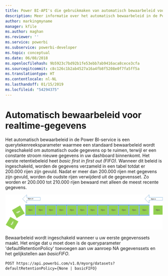 ```yaml
---
title: Power BI-API's die gebruikmaken van automatisch bewaarbeleid voor realtime-gegevens
description: Meer informatie over het automatisch bewaarbeleid in de Power BI-service
author: markingmyname
manager: kfile
ms.author: maghan
ms.reviewer: ''
ms.service: powerbi
ms.subservice: powerbi-developer
ms.topic: conceptual
ms.date: 06/08/2018
ms.openlocfilehash: 9b5923c7bd92b1fe53ebb7ab9416aca8cece3cfa
ms.sourcegitcommit: c8c126c1b2ab4527a16a4fb8f5208e0f7fa5ff5a
ms.translationtype: HT
ms.contentlocale: nl-NL
ms.lasthandoff: 01/15/2019
ms.locfileid: "54294375"
---
```

# <a name="automatic-retention-policy-for-real-time-data"></a>Automatisch bewaarbeleid voor realtime-gegevens

Het automatisch bewaarbeleid in de Power BI-service is een querytekenreeksparameter waarmee een standaard bewaarbeleid wordt ingeschakeld om automatisch oude gegevens op te ruimen, terwijl er een constante stroom nieuwe gegevens in uw dashboard binnenkomt. Het eerste retentiebeleid heet *basic first in first out (FIFO)*. Wanneer dit beleid is ingeschakeld, worden de gegevens verzameld in een tabel totdat er 200.000 rijen zijn gevuld. Nadat er meer dan 200.000 rijen met gegevens zijn gevuld, worden de oudste rijen verwijderd uit de gegevensset. Zo worden er 200.000 tot 210.000 rijen bewaard met alleen de meest recente gegevens.  
  
<center>

![bewaarbeleid](media/api-Automatic-retention-policy-for-real-time-data/retention-policy.png) 

</center>

Bewaarbeleid wordt ingeschakeld wanneer u uw eerste gegevenssets maakt. Het enige dat u moet doen is de queryparameter 'defaultRetentionPolicy' toevoegen aan uw aanroep NA gegevenssets en het gelijkstellen aan *basicFIFO*.  
  
    POST https://api.powerbi.com/v1.0/myorg/datasets?defaultRetentionPolicy={None | basicFIFO}